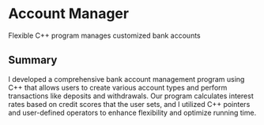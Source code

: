 # Account Manager

Flexible C++ program manages customized bank accounts

## Summary
I developed a comprehensive bank account management program using C++ that allows users to create various account types and perform transactions like deposits and withdrawals. Our program calculates interest rates based on credit scores that the user sets, and I utilized C++ pointers and user-defined operators to enhance flexibility and optimize running time.
